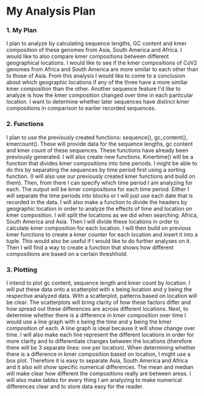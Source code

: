 # My Analysis Plan

### 1. My Plan
I plan to analyze by calculating sequence lengths, GC content and kmer composition of these genomes from Asia, South America and Africa. I would like to also compare kmer compositions between different geographical locations. I would like to see if the kmer compositions of CoV2 genomes from Africa and South America are more similar to each other than to those of Asia. From this analysis I would like to come to a conclusion about which geographic locations if any of the three have a more similar kmer composition than the other. Another sequence feature I'd like to analyze is how the kmer composition changed over time in each particular location. I want to determine whether later sequences have distinct kmer compositions in comparison to earlier recorded sequences. 

### 2. Functions
I plan to use the previously created functions: sequence(), gc_content(), kmercount(). These will provide data for the sequence lengths, gc content and kmer count of these sequences. These functions have already been previously generated. I will also create new functions. Kmertime() will be a function that divides kmer compositions into time periods. I might be able to do this by separating the sequences by time period first using a sorting function. (I will also use our previously created kmer functions and build on them). Then, from there I can specify which time period I am analyzing for each. The output will be kmer compositions for each time period. Either I will separate the time periods into blocks or I will just use each date that is recorded in the data. I will also make a function to divide the headers by geographic location in order to analyze the effects of time and location on kmer composition. I will split the locations as we did when searching: Africa, South America and Asia. Then I will divide these locations in order to calculate kmer composition for each location. I will then build on previous kmer functions to create a kmer counter for each location and insert it into a tuple. This would also be useful if I would like to do further analyses on it. Then I will find a way to create a function that shows how different compositions are based on a certain threshhold. 

### 3. Plotting
I intend to plot gc content, sequence length and kmer count by location. I will put these data onto a scatterplot with x being location and y being the respective analyzed data. With a scatterplot, patterns based on location will be clear. The scatterplots will bring clarity of how these factors differ and how spread out these differences are across different locations. Next, to determine whether there is a difference in kmer composition over time I would use a line graph with x being the time and y being the kmer composition of each. A line graph is ideal because it will show change over time. I will also make each line represent the different locations in order for more clarity and to differentiate changes between the locations (therefore there will be 3 separate lines: one per location). When determining whether there is a difference in kmer composition based on location, I might use a box plot. Therefore it is easy to separate Asia, South America and Africa and it also will show specific numerical differences. The mean and median will make clear how different the compositions really are between areas. I will also make tables for every thing I am analyzing to make numerical differences clear and to store data easy for the reader.